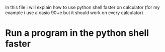 In this file i will explain how to use python shell faster on calculator (for my example i use a casio 90+e but it should work on every calculator)

# Run a program in the python shell faster
